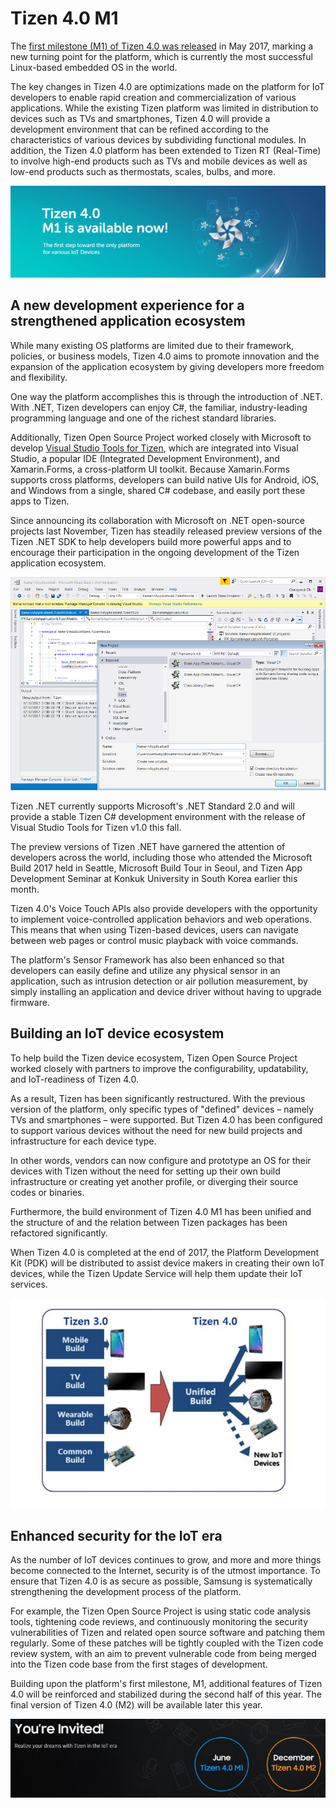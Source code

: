# Tizen 4.0 M1

The [first milestone (M1) of Tizen 4.0 was released](../../release-notes/tizen-4-0-m1.md) in May 2017, marking a new turning point for the platform, which is currently the most successful Linux-based embedded OS in the world.

The key changes in Tizen 4.0 are optimizations made on the platform for IoT developers to enable rapid creation and commercialization of various applications. While the existing Tizen platform was limited in distribution to devices such as TVs and smartphones, Tizen 4.0 will provide a development environment that can be refined according to the characteristics of various devices by subdividing functional modules. In addition, the Tizen 4.0 platform has been extended to Tizen RT (Real-Time) to involve high-end products such as TVs and mobile devices as well as low-end products such as thermostats, scales, bulbs, and more.

![Tizen 4.0 M1 announcement](media/4.0_m1_announcement.png)

## A new development experience for a strengthened application ecosystem

While many existing OS platforms are limited due to their framework, policies, or business models, Tizen 4.0 aims to promote innovation and the expansion of the application ecosystem by giving developers more freedom and flexibility.

One way the platform accomplishes this is through the introduction of .NET. With .NET, Tizen developers can enjoy C#, the familiar, industry-leading programming language and one of the richest standard libraries.

Additionally, Tizen Open Source Project worked closely with Microsoft to develop [Visual Studio Tools for Tizen](https://news.samsung.com/global/samsungs-third-tizen-net-developer-preview-introduces-new-visual-studio-tools), which are integrated into Visual Studio, a popular IDE (Integrated Development Environment), and Xamarin.Forms, a cross-platform UI toolkit. Because Xamarin.Forms supports cross platforms, developers can build native UIs for Android, iOS, and Windows from a single, shared C# codebase, and easily port these apps to Tizen.

Since announcing its collaboration with Microsoft on .NET open-source projects last November, Tizen has steadily released preview versions of the Tizen .NET SDK to help developers build more powerful apps and to encourage their participation in the ongoing development of the Tizen application ecosystem.

![Visual Studio Tools for Tizen > Project Wizard](media/vstools4tizen_project_wizard.png)

Tizen .NET currently supports Microsoft's .NET Standard 2.0 and will provide a stable Tizen C# development environment with the release of Visual Studio Tools for Tizen v1.0 this fall.

The preview versions of Tizen .NET have garnered the attention of developers across the world, including those who attended the Microsoft Build 2017 held in Seattle, Microsoft Build Tour in Seoul, and Tizen App Development Seminar at Konkuk University in South Korea earlier this month.

Tizen 4.0's Voice Touch APIs also provide developers with the opportunity to implement voice-controlled application behaviors and web operations. This means that when using Tizen-based devices, users can navigate between web pages or control music playback with voice commands.

The platform's Sensor Framework has also been enhanced so that developers can easily define and utilize any physical sensor in an application, such as intrusion detection or air pollution measurement, by simply installing an application and device driver without having to upgrade firmware.

## Building an IoT device ecosystem

To help build the Tizen device ecosystem, Tizen Open Source Project worked closely with partners to improve the configurability, updatability, and IoT-readiness of Tizen 4.0.

As a result, Tizen has been significantly restructured. With the previous version of the platform, only specific types of "defined" devices – namely TVs and smartphones – were supported. But Tizen 4.0 has been configured to support various devices without the need for new build projects and infrastructure for each device type.

In other words, vendors can now configure and prototype an OS for their devices with Tizen without the need for setting up their own build infrastructure or creating yet another profile, or diverging their source codes or binaries.

Furthermore, the build environment of Tizen 4.0 M1 has been unified and the structure of and the relation between Tizen packages has been refactored significantly.

When Tizen 4.0 is completed at the end of 2017, the Platform Development Kit (PDK) will be distributed to assist device makers in creating their own IoT devices, while the Tizen Update Service will help them update their IoT services.

![Tizen 4.0 Unified Build](media/4.0_unified_build.png)

## Enhanced security for the IoT era

As the number of IoT devices continues to grow, and more and more things become connected to the Internet, security is of the utmost importance. To ensure that Tizen 4.0 is as secure as possible, Samsung is systematically strengthening the development process of the platform.

For example, the Tizen Open Source Project is using static code analysis tools, tightening code reviews, and continuously monitoring the security vulnerabilities of Tizen and related open source software and patching them regularly. Some of these patches will be tightly coupled with the Tizen code review system, with an aim to prevent vulnerable code from being merged into the Tizen code base from the first stages of development.

Building upon the platform's first milestone, M1, additional features of Tizen 4.0 will be reinforced and stabilized during the second half of this year. The final version of Tizen 4.0 (M2) will be available later this year.

![Tizen 4.0 M2 release plan](media/4.0_release_plan.png)

